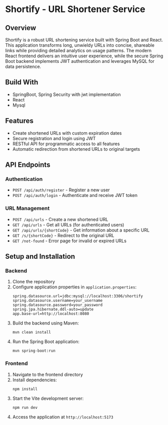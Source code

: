 # Shortify - URL Shortener Service

## Overview
Shortify is a robust URL shortening service built with Spring Boot and React. This application transforms long, unwieldy URLs into concise, shareable links while providing detailed analytics on usage patterns. The modern React frontend delivers an intuitive user experience, while the secure Spring Boot backend implements JWT authentication and leverages MySQL for data persistence.

## Build With
- SpringBoot, Spring Security with jwt implementation
- React
- Mysql
  
## Features
- Create shortened URLs with custom expiration dates
- Secure registration and login using JWT
- RESTful API for programmatic access to all features
- Automatic redirection from shortened URLs to original targets

## API Endpoints

### Authentication
- `POST /api/auth/register` - Register a new user
- `POST /api/auth/login` - Authenticate and receive JWT token

### URL Management
- `POST /api/urls` - Create a new shortened URL
- `GET /api/urls` - Get all URLs (for authenticated users)
- `GET /api/urls/{shortCode}` - Get information about a specific URL
- `GET /s/{shortCode}` - Redirect to the original URL
- `GET /not-found` - Error page for invalid or expired URLs

## Setup and Installation

### Backend
1. Clone the repository
2. Configure application properties in `application.properties`:
   ```
   spring.datasource.url=jdbc:mysql://localhost:3306/shortify
   spring.datasource.username=your_username
   spring.datasource.password=your_password
   spring.jpa.hibernate.ddl-auto=update
   app.base-url=http://localhost:8080
   ```
3. Build the backend using Maven:
   ```
   mvn clean install
   ```
4. Run the Spring Boot application:
   ```
   mvn spring-boot:run
   ```

### Frontend
1. Navigate to the frontend directory
2. Install dependencies:
   ```
   npm install
   ```
3. Start the Vite development server:
   ```
   npm run dev
   ```
4. Access the application at `http://localhost:5173`
